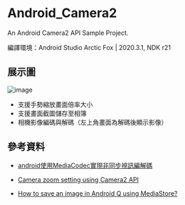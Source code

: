# Android_Camera2

An Android Camera2 API Sample Project.

編譯環境：Android Studio Arctic Fox | 2020.3.1, NDK r21

## 展示圖

![image](https://github.com/yujung19930308/Android_Camera2/blob/main/android_camera2_sample.gif)

* 支援手勢縮放畫面倍率大小
* 支援畫面截圖儲存至相簿
* 相機影像編碼與解碼（左上角畫面為解碼後顯示影像）

## 參考資料

* [android使用MediaCodec實現非同步視訊編解碼](https://iter01.com/547434.html)

* [Camera zoom setting using Camera2 API](https://stackoverflow.com/questions/52568987/camera-zoom-setting-using-camera2-api)

* [How to save an image in Android Q using MediaStore?](https://stackoverflow.com/questions/56904485/how-to-save-an-image-in-android-q-using-mediastore)
